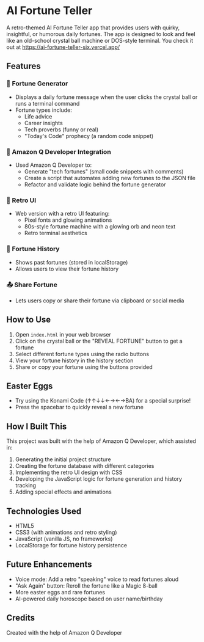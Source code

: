 # AI Fortune Teller

A retro-themed AI Fortune Teller app that provides users with quirky, insightful, or humorous daily fortunes. The app is designed to look and feel like an old-school crystal ball machine or DOS-style terminal.
You check it out at https://ai-fortune-teller-six.vercel.app/

## Features

### 🔮 Fortune Generator
- Displays a daily fortune message when the user clicks the crystal ball or runs a terminal command
- Fortune types include:
  - Life advice
  - Career insights
  - Tech proverbs (funny or real)
  - "Today's Code" prophecy (a random code snippet)

### 🤖 Amazon Q Developer Integration
- Used Amazon Q Developer to:
  - Generate "tech fortunes" (small code snippets with comments)
  - Create a script that automates adding new fortunes to the JSON file
  - Refactor and validate logic behind the fortune generator

### 🎨 Retro UI
- Web version with a retro UI featuring:
  - Pixel fonts and glowing animations
  - 80s-style fortune machine with a glowing orb and neon text
  - Retro terminal aesthetics

### 🔁 Fortune History
- Shows past fortunes (stored in localStorage)
- Allows users to view their fortune history

### 📤 Share Fortune
- Lets users copy or share their fortune via clipboard or social media

## How to Use

1. Open `index.html` in your web browser
2. Click on the crystal ball or the "REVEAL FORTUNE" button to get a fortune
3. Select different fortune types using the radio buttons
4. View your fortune history in the history section
5. Share or copy your fortune using the buttons provided

## Easter Eggs

- Try using the Konami Code (↑↑↓↓←→←→BA) for a special surprise!
- Press the spacebar to quickly reveal a new fortune

## How I Built This

This project was built with the help of Amazon Q Developer, which assisted in:

1. Generating the initial project structure
2. Creating the fortune database with different categories
3. Implementing the retro UI design with CSS
4. Developing the JavaScript logic for fortune generation and history tracking
5. Adding special effects and animations

## Technologies Used

- HTML5
- CSS3 (with animations and retro styling)
- JavaScript (vanilla JS, no frameworks)
- LocalStorage for fortune history persistence

## Future Enhancements

- Voice mode: Add a retro "speaking" voice to read fortunes aloud
- "Ask Again" button: Reroll the fortune like a Magic 8-ball
- More easter eggs and rare fortunes
- AI-powered daily horoscope based on user name/birthday

## Credits

Created with the help of Amazon Q Developer
